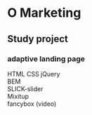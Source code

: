 # O Marketing
## Study project
### adaptive landing page

HTML CSS jQuery<br>
BEM<br>
SLICK-slider<br>
Mixitup<br>
fancybox (video)<br>
